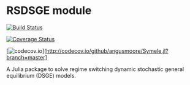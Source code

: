 # RSDSGE module

[![Build Status](https://travis-ci.org/angusmoore/Symele.jl.svg?branch=master)](https://travis-ci.org/angusmoore/Symele.jl)

[![Coverage Status](https://coveralls.io/repos/angusmoore/Symele.jl/badge.svg?branch=master&service=github)](https://coveralls.io/github/angusmoore/Symele.jl?branch=master)

[![codecov.io](http://codecov.io/github/angusmoore/Symele.jl/coverage.svg?branch=master)](http://codecov.io/github/angusmoore/Symele.jl?branch=master]

A Julia package to solve regime switching dynamic stochastic general equilibrium (DSGE) models.
